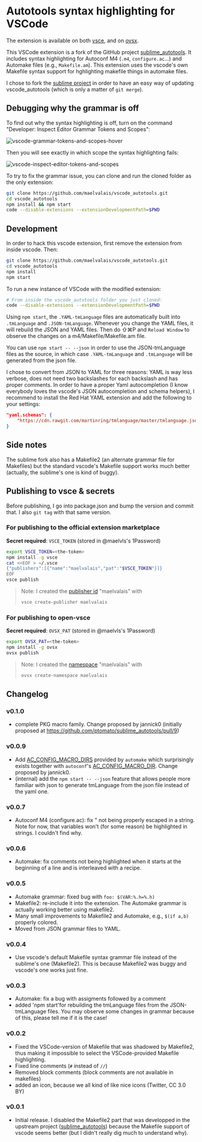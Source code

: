 # Autotools syntax highlighting for VSCode

The extension is available on both [vsce](https://marketplace.visualstudio.com/items?itemName=maelvalais.autoconf),
and on [ovsx](https://open-vsx.org/extension/maelvalais/autoconf).

This VSCode extension is a fork of the GitHub project [sublime_autotools][]. It
includes syntax highlighting for Autoconf M4 (`.m4`, `configure.ac`...) and
Automake files (e.g., `Makefile.am`). This extension uses the vscode's own
Makefile syntax support for hghlighting makefile things in automake files.

I chose to fork the [sublime project][sublime_autotools] in order to have
an easy way of updating vscode_autotools (which is only a matter of `git merge`).

## Debugging why the grammar is off

To find out why the syntax highlighting is off, turn on the
command "Developer: Inspect Editor Grammar Tokens and Scopes":

![vscode-grammar-tokens-and-scopes-hover](https://user-images.githubusercontent.com/2195781/105803142-23334980-5f9d-11eb-8fcb-4feee8d27c04.png)

Then you will see exactly in which scope the syntax highlighting fails:

![vscode-inspect-editor-tokens-and-scopes](https://user-images.githubusercontent.com/2195781/105803144-23cbe000-5f9d-11eb-894a-6548d0889064.png)

To try to fix the grammar issue, you can clone and run the cloned folder
as the only extension:

```sh
git clone https://github.com/maelvalais/vscode_autotools.git
cd vscode_autotools
npm install && npm start
code --disable-extensions --extensionDevelopmentPath=$PWD
```

## Development

In order to hack this vscode extension, first remove the extension from
inside vscode. Then:

```sh
git clone https://github.com/maelvalais/vscode_autotools.git
cd vscode_autotools
npm install
npm start
```

To run a new instance of VSCode with the modified extension:

```sh
# From inside the vscode_autotools folder you just cloned:
code --disable-extensions --extensionDevelopmentPath=$PWD
```

Using `npm start`, the `.YAML-tmLanguage` files are automatically built
into `.tmLanguage` and `.JSON-tmLanguage`. Whenever you change the YAML
files, it will rebuild the JSON and YAML files. Then do ⇧⌘P and `Reload Window` to observe the changes on a m4/Makefile/Makefile.am file.

You can use `npm start -- --json` in order to use the JSON-tmLanguage files
as the source, in which case `.YAML-tmLanguage` and `.tmLanguage` will be
generated from the json file.

I chose to convert from JSON to YAML for three reasons: YAML is way less
verbose, does not need two backslashes for each backslash and has proper
comments. In order to have a proper Yaml autocompletion (I know everybody
loves the vscode's JSON autocompletion and schema helpers), I recommend to
install the Red Hat YAML extension and add the following to your settings:

```json
"yaml.schemas": {
    "https://cdn.rawgit.com/martinring/tmlanguage/master/tmlanguage.json": "*.YAML-tmLanguage"
}
```

## Side notes

The sublime fork also has a Makefile2 (an alternate grammar file for Makefiles)
but the standard vscode's Makefile support works much better (actually,
the sublime's one is kind of buggy).

## Publishing to vsce & secrets

Before publishing, I go into package.json and bump the version and commit
that. I also `git tag` with that same version.

### For publishing to the official extension marketplace

**Secret required**: `VSCE_TOKEN` (stored in @maelvls's 1Password)

```sh
export VSCE_TOKEN=<the-token>
npm install -g vsce
cat <<EOF > ~/.vsce
{"publishers":[{"name":"maelvalais","pat":"$VSCE_TOKEN"}]}
EOF
vsce publish
```

> Note: I created the [publisher id](https://code.visualstudio.com/api/working-with-extensions/publishing-extension) "maelvalais" with
>
> ```sh
> vsce create-publisher maelvalais
> ```

### For publishing to open-vsce

**Secret required**: `OVSX_PAT` (stored in @maelvls's 1Password)

```sh
export OVSX_PAT=<the-token>
npm install -g ovsx
ovsx publish
```

> Note: I created the [namespace](https://open-vsx.org/user-settings/namespaces) "maelvalais" with
>
> ```sh
> ovsx create-namespace maelvalais
> ```

## Changelog

### v0.1.0

- complete PKG macro family. Change proposed by jannick0 (initially
  proposed at <https://github.com/ptomato/sublime_autotools/pull/9>)

### v0.0.9

- Add [AC_CONFIG_MACRO_DIRS] provided by `automake` which surprisingly
  exists together with `autoconf`'s [AC_CONFIG_MACRO_DIR]. Change proposed
  by jannick0.
- (internal) add the `npm start -- --json` feature that allows people more
  familiar with json to generate tmLanguage from the json file instead of
  the yaml one.

[ac_config_macro_dirs]: https://www.gnu.org/software/automake/manual/html_node/Local-Macros.html
[ac_config_macro_dir]: https://www.gnu.org/savannah-checkouts/gnu/autoconf/manual/autoconf-2.69/html_node/Input.html#Input.

### v0.0.7

- Autoconf M4 (configure.ac): fix \" not being properly escaped in a string.
  Note for now, that variables won't (for some reason) be highlighted in
  strings. I couldn't find why.

### v0.0.6

- Automake: fix comments not being highlighted when it starts at the beginning
  of a line and is interleaved with a recipe.

### v0.0.5

- Automake grammar: fixed bug with `foo: $(VAR:%.h=%.h)`
- Makefile2: re-include it into the extension. The Automake grammar is actually
  working better using makefile2.
- Many small improvements to Makefile2 and Automake, e.g., `$(if a,b)`
  properly colored.
- Moved from JSON grammar files to YAML.

### v0.0.4

- Use vscode's default Makefile syntax grammar file instead of the sublime's
  one (Makefile2). This is because Makefile2 was buggy and vscode's one works
  just fine.

### v0.0.3

- Automake: fix a bug with assigments followed by a comment
- added 'npm start'for rebuilding the tmLanguage files from the JSON-tmLanguage
  files. You may observe some changes in grammar because of this, please tell
  me if it is the case!

### v0.0.2

- Fixed the VSCode-version of Makefile that was shadowed by Makefile2, thus
  making it impossible to select the VSCode-provided Makefile highlighting.
- Fixed line comments (`#` instead of `//`)
- Removed block comments (block comments are not available in makefiles)
- added an icon, because we all kind of like nice icons (Twitter, CC 3.0 BY)

### v0.0.1

- Initial release. I disabled the Makefile2 part that was developped in
  the upstream project ([sublime_autotools]) because the Makefile support of
  vscode seems better (but I didn't really dig much to understand why).

[sublime_autotools]: https://github.com/ptomato/sublime_autotools
